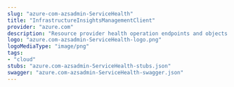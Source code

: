 ```yaml
---
slug: "azure-com-azsadmin-ServiceHealth"
title: "InfrastructureInsightsManagementClient"
provider: "azure.com"
description: "Resource provider health operation endpoints and objects."
logo: "azure.com-azsadmin-ServiceHealth-logo.png"
logoMediaType: "image/png"
tags:
- "cloud"
stubs: "azure.com-azsadmin-ServiceHealth-stubs.json"
swagger: "azure.com-azsadmin-ServiceHealth-swagger.json"
---
```

